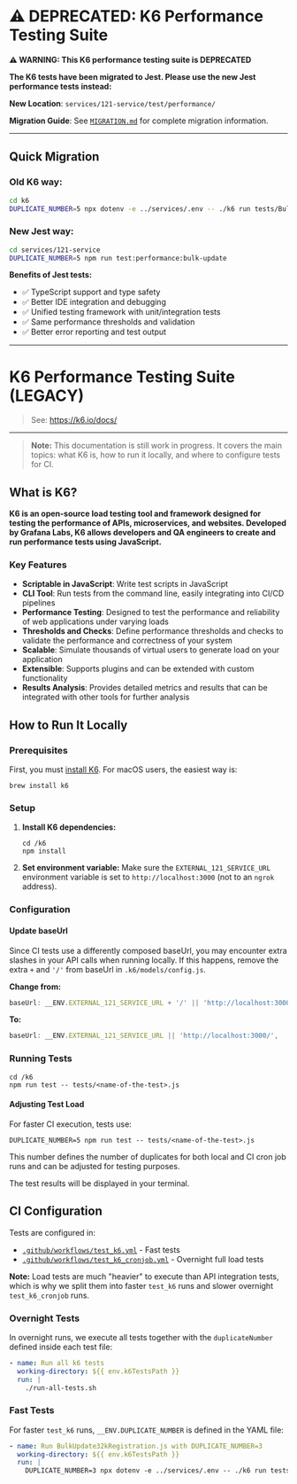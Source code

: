 # ⚠️ DEPRECATED: K6 Performance Testing Suite

**⚠️ WARNING: This K6 performance testing suite is DEPRECATED**

**The K6 tests have been migrated to Jest. Please use the new Jest performance tests instead:**

**New Location**: `services/121-service/test/performance/`

**Migration Guide**: See [`MIGRATION.md`](./MIGRATION.md) for complete migration information.

---

## Quick Migration

### Old K6 way:
```bash
cd k6
DUPLICATE_NUMBER=5 npx dotenv -e ../services/.env -- ./k6 run tests/BulkUpdate32kRegistration.js
```

### New Jest way:
```bash
cd services/121-service
DUPLICATE_NUMBER=5 npm run test:performance:bulk-update
```

**Benefits of Jest tests:**
- ✅ TypeScript support and type safety
- ✅ Better IDE integration and debugging
- ✅ Unified testing framework with unit/integration tests
- ✅ Same performance thresholds and validation
- ✅ Better error reporting and test output

---

# K6 Performance Testing Suite (LEGACY)

> See: <https://k6.io/docs/>

---

> **Note:** This documentation is still work in progress. It covers the main topics: what K6 is, how to run it locally, and where to configure tests for CI.

## What is K6?

**K6 is an open-source load testing tool and framework designed for testing the performance of APIs, microservices, and websites. Developed by Grafana Labs, K6 allows developers and QA engineers to create and run performance tests using JavaScript.**

### Key Features

- **Scriptable in JavaScript**: Write test scripts in JavaScript
- **CLI Tool**: Run tests from the command line, easily integrating into CI/CD pipelines
- **Performance Testing**: Designed to test the performance and reliability of web applications under varying loads
- **Thresholds and Checks**: Define performance thresholds and checks to validate the performance and correctness of your system
- **Scalable**: Simulate thousands of virtual users to generate load on your application
- **Extensible**: Supports plugins and can be extended with custom functionality
- **Results Analysis**: Provides detailed metrics and results that can be integrated with other tools for further analysis

## How to Run It Locally

### Prerequisites

First, you must [install K6](https://k6.io/docs/get-started/installation/). For macOS users, the easiest way is:

```shell
brew install k6
```

### Setup

1. **Install K6 dependencies:**

   ```shell
   cd /k6
   npm install
   ```

2. **Set environment variable:**
   Make sure the `EXTERNAL_121_SERVICE_URL` environment variable is set to `http://localhost:3000` (not to an `ngrok` address).

### Configuration

#### Update baseUrl

Since CI tests use a differently composed baseUrl, you may encounter extra slashes in your API calls when running locally. If this happens, remove the extra `+` and `'/'` from baseUrl in `.k6/models/config.js`.

**Change from:**

```javascript
baseUrl: __ENV.EXTERNAL_121_SERVICE_URL + '/' || 'http://localhost:3000/',
```

**To:**

```javascript
baseUrl: __ENV.EXTERNAL_121_SERVICE_URL || 'http://localhost:3000/',
```

### Running Tests

```shell
cd /k6
npm run test -- tests/<name-of-the-test>.js
```

#### Adjusting Test Load

For faster CI execution, tests use:

```shell
DUPLICATE_NUMBER=5 npm run test -- tests/<name-of-the-test>.js
```

This number defines the number of duplicates for both local and CI cron job runs and can be adjusted for testing purposes.

The test results will be displayed in your terminal.

## CI Configuration

Tests are configured in:

- [`.github/workflows/test_k6.yml`](../.github/workflows/test_k6.yml) - Fast tests
- [`.github/workflows/test_k6_cronjob.yml`](../.github/workflows/test_k6_cronjob.yml) - Overnight full load tests

**Note:** Load tests are much "heavier" to execute than API integration tests, which is why we split them into faster `test_k6` runs and slower overnight `test_k6_cronjob` runs.

### Overnight Tests

In overnight runs, we execute all tests together with the `duplicateNumber` defined inside each test file:

```yaml
- name: Run all k6 tests
  working-directory: ${{ env.k6TestsPath }}
  run: |
    ./run-all-tests.sh
```

### Fast Tests

For faster `test_k6` runs, `__ENV.DUPLICATE_NUMBER` is defined in the YAML file:

```yaml
- name: Run BulkUpdate32kRegistration.js with DUPLICATE_NUMBER=3
  working-directory: ${{ env.k6TestsPath }}
  run: |
    DUPLICATE_NUMBER=3 npx dotenv -e ../services/.env -- ./k6 run tests/BulkUpdate32kRegistration.js
```
